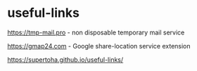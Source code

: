 # useful-links

https://tmp-mail.pro - non disposable temporary mail service

https://gmap24.com - Google share-location service extension

https://supertoha.github.io/useful-links/
